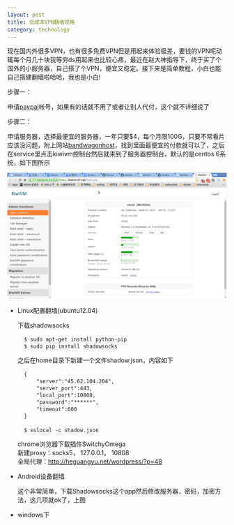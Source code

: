 ```yaml
---
layout: post
title: 低成本VPN翻墙攻略
category: technology
---
```


现在国内外很多VPN，也有很多免费VPN但是用起来体验极差，要钱的VPN呢动辄每个月几十块我等穷ds用起来也比较心疼，最近在赵大神指导下，终于买了个国外的小服务器，自己搭了个VPN，便宜又稳定。接下来是简单教程，小白也能自己搭建翻墙啦哈哈，我也是小白!


步骤一：

申请[paypal][1]帐号，如果有的话就不用了或者让别人代付，这个就不详细说了

步骤二：

申请服务器，选择最便宜的服务器，一年只要$4，每个月限100G，只要不常看片应该没问题，附上网站[bandwagonhost][2]，找到里面最便宜的付款就可以了，之后在service里点击kiwivm控制台然后就来到了服务器控制台，默认的是centos 6系统，如下图所示

![Alt panel][panel]

- Linux配置翻墙(ubuntu12.04)
	
    下载shadowsocks

		$ sudo apt-get install python-pip
		$ sudo pip install shadowsocks

	之后在home目录下新建一个文件shadow.json，内容如下

		{
			"server":"45.62.104.204",
			"server_port":443,
			"local_port":10808,
			"password":"******",
			"timeout":600
		}

		$ sslocal -c shadow.json

	chrome浏览器下载插件SwitchyOmega  
    新建proxy：socks5， 127.0.0.1， 10808  
    全局代理：http://heguangyu.net/wordpress/?p=48

- Android设备翻墙
	
    这个非常简单，下载Shadowsocks这个app然后修改服务器，密码，加密方法，这几项就ok了，上图

- windows下



[1]: https://www.paypal.com
[2]: https://bandwagonhost.com/cart.php
[panel]: /image/vpn/control-panel.png